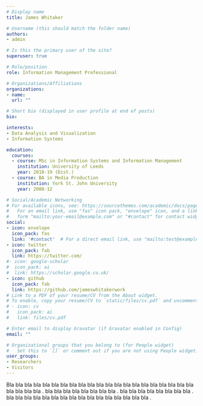 ```yaml
---
# Display name
title: James Whitaker

# Username (this should match the folder name)
authors:
- admin

# Is this the primary user of the site?
superuser: true

# Role/position
role: Information Management Professional

# Organizations/Affiliations
organizations:
- name: 
  url: ""

# Short bio (displayed in user profile at end of posts)
bio: 

interests:
- Data Analysis and Visualization
- Information Systems

education:
  courses:
  - course: MSc in Information Systems and Information Management
    institution: University of Leeds
    year: 2018-19 (Dist.)
  - course: BA in Media Production 
    institution: York St. John University
    year: 2008-12

# Social/Academic Networking
# For available icons, see: https://sourcethemes.com/academic/docs/page-builder/#icons
#   For an email link, use "fas" icon pack, "envelope" icon, and a link in the
#   form "mailto:your-email@example.com" or "#contact" for contact widget.
social:
- icon: envelope
  icon_pack: fas
  link: '#contact'  # For a direct email link, use "mailto:test@example.org".
- icon: twitter
  icon_pack: fab
  link: https://twitter.com/
#- icon: google-scholar
#  icon_pack: ai
#  link: https://scholar.google.co.uk/
- icon: github
  icon_pack: fab
  link: https://github.com/jameswhitakerwork
# Link to a PDF of your resume/CV from the About widget.
# To enable, copy your resume/CV to `static/files/cv.pdf` and uncomment the lines below.
# - icon: cv
#   icon_pack: ai
#   link: files/cv.pdf

# Enter email to display Gravatar (if Gravatar enabled in Config)
email: ""

# Organizational groups that you belong to (for People widget)
#   Set this to `[]` or comment out if you are not using People widget.
user_groups:
- Researchers
- Visitors
---
```


Bla bla bla bla bla bla bla bla bla bla bla bla bla bla bla bla bla bla bla bla bla bla bla bla bla . bla bla bla bla bla bla bla bla . bla bla bla bla bla bla bla bla .
bla bla bla bla bla bla bla bla bla bla bla bla bla bla bla bla .
